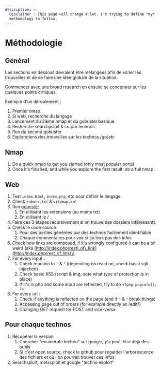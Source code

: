 ```yaml
---
description: >-
  Disclaimer : This page will change a lot. I'm trying to define *my*
  methodology to follow.
---
```


# Méthodologie

## Général

Les sections en dessous devraient être mélangées afin de varier les trouvailles et de se faire une idée globale de la situation.

Commencer avec une broad research en ensuite se concentrer sur les quelques points critiques.

Exemple d'un déroulement :

1. Premier nmap
2. Si web, recherche du langage
3. Lancement du 2ième nmap et du gobuster basique
4. Recherche searchpsloit & co par technos
5. Run du second gobuster
6. Explorations des trouvailles sur les technos /go/etc

## Nmap

1. Do a quick [nmap](https://zcugni.gitbook.io/notes/tools/linux-bash-command/nmap) to get you started \(only most popular ports\)
2. Once it's finished, and while you explore the first result, do a full nmap

## Web

1. Test `index.html`, `index.php`, etc pour définir le langage
2. Check `robots.txt` & `sitemap.xml`
3. Run [gobuster](https://zcugni.gitbook.io/notes/tools/hack-tools#forced-browsing) 
   1. En utilisant les extensions \(au moins txt\)
   2. En utilisant le /
4. Faire ces 3 étapes récursivement si on trouve des dossiers intéressants
5. Check le code source
   1. Pour des parties générées par des technos facilement identifiable
   2. Chaque commentaires pour voir si ça leak pas des infos
6. Check how links are composed, if it's wrongly configured it can be a bit weird \(aka [http://index.php/rest\_of\_link](http://index.php/rest_of_link)\)
7. For every input :
   1. Check reaction to `'` & `"` \(depending on reaction, check basic sqli injection\)
   2. Check basic XSS \(script & img, note what type of protection is in place\)
   3. If it's in php and some input are reflected, try to do `<?php phpinfo(); ?>`
8. For every url :
   1. Check if anything is reflected on the page \(and if `'` & `"` break things\)
   2. Accessing page out of orders \(for example directly an /edit/\)
   3. Changing GET request for POST and vice-versa

## Pour chaque technos

1. Récupérer la version
   1. Chercher "enumerate techno" sur google, y'a peut-être déjà des outils
   2. Si c'est open source, check le github pour regarder l'arborescence des fichiers et où l'on pourrait trouver ces infos
2. Searchsploit, metasploit et google "techno exploit"

